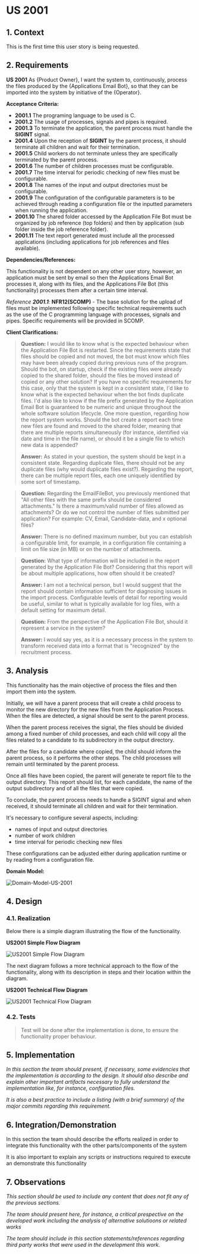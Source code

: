# US 2001

## 1. Context

This is the first time this user story is being requested.

## 2. Requirements

**US 2001** As {Product Owner}, I want the system to, continuously, process the files produced by the {Applications Email Bot},
so that they can be imported into the system by initiative of the {Operator}.

**Acceptance Criteria:**

- **2001.1** The programing language to be used is C.
- **2001.2** The usage of processes, signals and pipes is required.
- **2001.3** To terminate the application, the parent process must handle the **SIGINT** signal.
- **2001.4** Upon the reception of **SIGINT** by the parent process, it should terminate all children and wait for their
termination.
- **2001.5** Child workers do not terminate unless they are specifically terminated by the parent process.
- **2001.6** The number of children processes must be configurable.
- **2001.7** The time interval for periodic checking of new files must be configurable.
- **2001.8** The names of the input and output directories must be configurable.
- **2001.9** The configuration of the configurable parameters is to be achieved through reading a configuration file 
or the inputted parameters when running the application.
- **2001.10** The shared folder accessed by the Application File Bot must be organized by job reference (top folders) 
and then by application (sub folder inside the job reference folder).
- **2001.11** The text report generated must include all the processed applications (including applications for job 
references and files available).


**Dependencies/References:**

This functionality is not dependent on any other user story, however, an application must be sent by email so then the 
Applications Email Bot processes it, along with its files, and the Applications File Bot (this functionality) processes
them after a certain time interval.

_Reference **2001.1**:_ **NFR12(SCOMP)** - The base solution for the upload of files must be implemented following 
specific technical requirements such as the use of the C programming language with processes, signals and pipes. 
Specific requirements will be provided in SCOMP.


**Client Clarifications:**

> **Question:** I would like to know what is the expected behaviour when the Application File Bot is restarted. Since the
> requirements state that files should be copied and not moved, the bot must know which files may have been already copied
> during previous runs of the program. Should the bot, on startup, check if the existing files were already copied to the
> shared folder, should the files be moved instead of copied or any other solution? If you have no specific requirements
> for this case, only that the system is kept in a consistent state, I'd like to know what is the expected behaviour when
> the bot finds duplicate files. I'd also like to know if the file prefix generated by the Application Email Bot is 
> guaranteed to be numeric and unique throughout the whole software solution lifecycle. One more question, regarding how 
> the report system works. Should the bot create a report each time new files are found and moved to the shared folder, 
> meaning that there are multiple reports simultaneously (for instance, identified via date and time in the file name), 
> or should it be a single file to which new data is appended?
>
> **Answer:** As stated in your question, the system should be kept in a consistent state. Regarding duplicate files, 
> there should not be any duplicate files (why would duplicate files exist?). Regarding the report, there can be multiple
> report files, each one uniquely identified by some sort of timestamp.


> **Question:** Regarding the EmailFileBot, you previously mentioned that "All other files with the same prefix should be
> considered attachments." Is there a maximum/valid number of files allowed as attachments? Or do we not control the number
> of files submitted per application? For example: CV, Email, Candidate-data, and x optional files?
>
> **Answer:** There is no defined maximum number, but you can establish a configurable limit, for example, in a configuration
> file containing a limit on file size (in MB) or on the number of attachments.


> **Question:** What type of information will be included in the report generated by the Application File Bot? Considering
> that this report will be about multiple applications, how often should it be created?
>
> **Answer:** I am not a technical person, but I would suggest that the report should contain information sufficient for
> diagnosing issues in the import process. Configurable levels of detail for reporting would be useful, similar to what 
> is typically available for log files, with a default setting for maximum detail.


> **Question:** From the perspective of the Application File Bot, should it represent a service in the system?
>
> **Answer:** I would say yes, as it is a necessary process in the system to transform received data into a format that 
> is "recognized" by the recruitment process.


## 3. Analysis

This functionality has the main objective of process the files and then import them into the system.

Initially, we will have a parent process that will create a child process to monitor the new directory for the new files
from the Application Process. When the files are detected, a signal should be sent to the parent process.

When the parent process receives the signal, the files should be divided among a fixed number of child processes, and 
each child will copy all the files related to a candidate to its subdirectory in the output directory.

After the files for a candidate where copied, the child should inform the parent process, so it performs the other steps.
The child processes will remain until terminated by the parent process.

Once all files have been copied, the parent will generate te report file to the output directory. This report should list,
for each candidate, the name of the output subdirectory and of all the files that were copied.

To conclude, the parent process needs to handle a SIGINT signal and when received, it should terminate all children and
wait for their termination.

It's necessary to configure several aspects, including:
* names of input and output directories
* number of work children
* time interval for periodic checking new files

These configurations can be adjusted either during application runtime or by reading from a configuration file.


**Domain Model:**

![Domain-Model-US-2001](US2001_Domain_Model/domain-model-us-2001.svg)


## 4. Design



### 4.1. Realization

Below there is a simple diagram illustrating the flow of the functionality.

**US2001 Simple Flow Diagram**

![US2001 Simple Flow Diagram](./US2001_Design_Diagrams/US2001_Informal.svg)


The next diagram follows a more technical approach to the flow of the functionality, along with its description in steps
and their location within the diagram.

**US2001 Technical Flow Diagram**

![US2001 Technical Flow Diagram](./US2001_Design_Diagrams/US2001_SCOMP_Diagram.svg)

### 4.2. Tests

> Test will be done after the implementation is done, to ensure the functionality proper behaviour.

## 5. Implementation

*In this section the team should present, if necessary, some evidencies that the implementation is according to the
design. It should also describe and explain other important artifacts necessary to fully understand the implementation
like, for instance, configuration files.*

*It is also a best practice to include a listing (with a brief summary) of the major commits regarding this requirement.*

## 6. Integration/Demonstration

In this section the team should describe the efforts realized in order to integrate this functionality with the other
parts/components of the system

It is also important to explain any scripts or instructions required to execute an demonstrate this functionality

## 7. Observations

*This section should be used to include any content that does not fit any of the previous sections.*

*The team should present here, for instance, a critical prespective on the developed work including the analysis of
alternative solutioons or related works*

*The team should include in this section statements/references regarding third party works that were used in the
development this work.*
